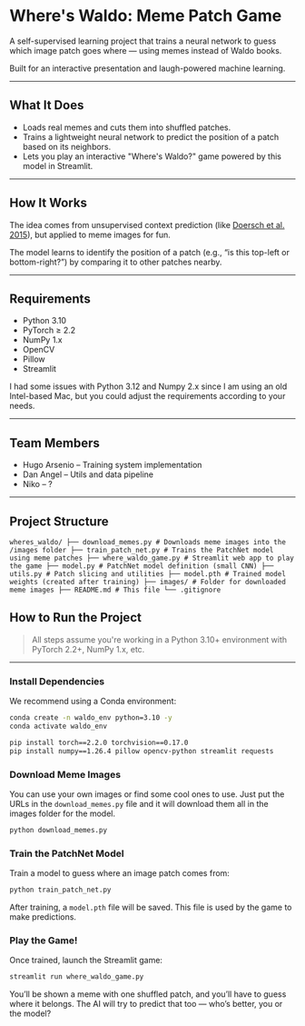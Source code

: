 # Where's Waldo: Meme Patch Game

A self-supervised learning project that trains a neural network to guess which image patch goes where — using memes instead of Waldo books.

Built for an interactive presentation and laugh-powered machine learning.

---

## What It Does

- Loads real memes and cuts them into shuffled patches.
- Trains a lightweight neural network to predict the position of a patch based on its neighbors.
- Lets you play an interactive "Where's Waldo?" game powered by this model in Streamlit.

---

## How It Works

The idea comes from unsupervised context prediction (like [Doersch et al. 2015](https://arxiv.org/abs/1505.05192)), but applied to meme images for fun.

The model learns to identify the position of a patch (e.g., “is this top-left or bottom-right?”) by comparing it to other patches nearby.

---

## Requirements

- Python 3.10
- PyTorch ≥ 2.2
- NumPy 1.x
- OpenCV
- Pillow
- Streamlit

I had some issues with Python 3.12 and Numpy 2.x since I am using an old Intel-based Mac, but you could adjust the requirements according to your needs.

---

## Team Members

- Hugo Arsenio – Training system implementation
- Dan Angel – Utils and data pipeline
- Niko – ?

---

## Project Structure

```
wheres_waldo/ ├── download_memes.py # Downloads meme images into the /images folder ├── train_patch_net.py # Trains the PatchNet model using meme patches ├── where_waldo_game.py # Streamlit web app to play the game ├── model.py # PatchNet model definition (small CNN) ├── utils.py # Patch slicing and utilities ├── model.pth # Trained model weights (created after training) ├── images/ # Folder for downloaded meme images ├── README.md # This file └── .gitignore
```

## How to Run the Project

> All steps assume you're working in a Python 3.10+ environment with PyTorch 2.2+, NumPy 1.x, etc.

---

### Install Dependencies

We recommend using a Conda environment:

```bash
conda create -n waldo_env python=3.10 -y
conda activate waldo_env

pip install torch==2.2.0 torchvision==0.17.0
pip install numpy==1.26.4 pillow opencv-python streamlit requests
```

### Download Meme Images

You can use your own images or find some cool ones to use. Just put the URLs in the ```download_memes.py``` file and it will download them all in the images folder for the model.

```bash
python download_memes.py
```

### Train the PatchNet Model

Train a model to guess where an image patch comes from:

```bash
python train_patch_net.py
```

After training, a ```model.pth``` file will be saved. This file is used by the game to make predictions.

### Play the Game!

Once trained, launch the Streamlit game:

```bash
streamlit run where_waldo_game.py
```

You’ll be shown a meme with one shuffled patch, and you’ll have to guess where it belongs.
The AI will try to predict that too — who’s better, you or the model?
